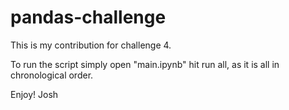 # pandas-challenge
This is my contribution for challenge 4.

To run the script simply open "main.ipynb" hit run all, as it is all in chronological order.

Enjoy! Josh
